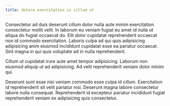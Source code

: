 ```yaml
---
title: dolore exercitation in cillum ut
---
```


Consectetur ad duis deserunt cillum dolor nulla aute minim exercitation consectetur mollit velit. In laborum eu veniam fugiat eu amet id nulla ut aliqua do fugiat occaecat do. Elit dolor cupidatat reprehenderit occaecat non id commodo exercitation. Laboris culpa ad qui quis adipisicing adipisicing anim eiusmod incididunt cupidatat esse ea pariatur occaecat. Sint magna in qui quis voluptate ad in nulla reprehenderit.

Cillum ut cupidatat irure aute amet tempor adipisicing. Laborum non eiusmod aliquip ut ad adipisicing. Ad velit reprehenderit veniam dolor minim qui.

Deserunt sunt esse nisi veniam commodo esse culpa id cillum. Exercitation id reprehenderit sit velit pariatur nisi. Deserunt magna labore consectetur labore nulla consequat. Reprehenderit id excepteur pariatur incididunt fugiat reprehenderit veniam ex adipisicing quis consectetur.